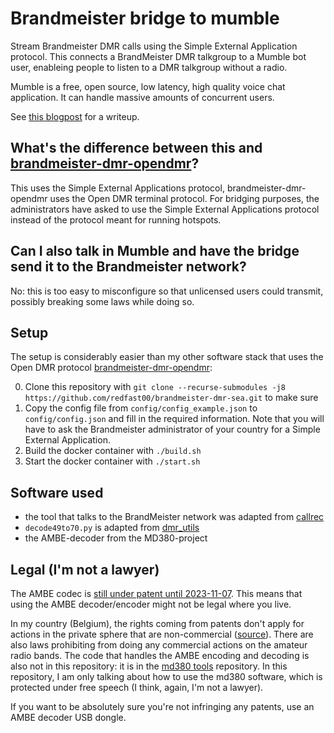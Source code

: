 # Brandmeister bridge to mumble

Stream Brandmeister DMR calls using the Simple External Application
protocol. This connects a BrandMeister
DMR talkgroup to a Mumble bot user, enableing
people to listen to a DMR talkgroup without a
radio.

Mumble is a free, open source, low latency, high
quality voice chat application. It can handle
massive amounts of concurrent users.

See [this blogpost](https://redfast00.github.io/05-06-2020/building-a-brandmeister-dmr-bridge.html) for a writeup.

## What's the difference between this and [brandmeister-dmr-opendmr](https://github.com/redfast00/brandmeister-dmr-opendmr)?

This uses the Simple External Applications protocol, brandmeister-dmr-opendmr uses the Open DMR terminal protocol. For bridging purposes, the administrators have asked to use the Simple External Applications protocol instead of the protocol meant for running hotspots.

## Can I also talk in Mumble and have the bridge send it to the Brandmeister network?

No: this is too easy to misconfigure so that unlicensed users could transmit, possibly breaking some laws while doing so.

## Setup

The setup is considerably easier than my other software stack that uses the Open DMR protocol [brandmeister-dmr-opendmr](https://github.com/redfast00/brandmeister-dmr-opendmr):

0. Clone this repository with `git clone --recurse-submodules -j8 https://github.com/redfast00/brandmeister-dmr-sea.git` to make sure
1. Copy the config file from `config/config_example.json` to `config/config.json` and fill in the required information. Note that you will have to ask the Brandmeister administrator of your country for a Simple External Application.
2. Build the docker container with `./build.sh`
3. Start the docker container with `./start.sh`

## Software used

- the tool that talks to the BrandMeister network was adapted from [callrec](https://github.com/BrandMeister/callrec)
- `decode49to70.py` is adapted from [dmr_utils](https://github.com/n0mjs710/dmr_utils/)
- the AMBE-decoder from the MD380-project

## Legal (I'm not a lawyer)

The AMBE codec is [still under patent until 2023-11-07](https://patents.google.com/patent/EP1420390B1/en). This means that using the AMBE decoder/encoder might not be legal where you live.

In my country (Belgium), the rights coming from patents don't apply for actions in the
private sphere that are non-commercial ([source](https://economie.fgov.be/nl/themas/intellectuele-eigendom/octrooien/beperkingen-en-uitzonderingen)).
There are also laws prohibiting
from doing any commercial actions on the amateur
radio bands. The code that handles the AMBE
encoding and decoding is also not in this
repository: it is in the
[md380 tools](https://github.com/travisgoodspeed/md380tools) repository. In this repository, I am
only talking about how to use the md380 software, which
is protected under free speech (I think, again,
  I'm not a lawyer).

If you want to be absolutely sure you're not
infringing any patents, use an AMBE decoder USB
dongle.
